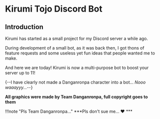 # Kirumi Tojo Discord Bot
## Introduction
Kirumi has started as a small project for my Discord server a while ago.

During development of a small bot, as it was back then, I got thons of feature requests and some useless yet fun ideas that people wanted me to make.

And here we are today! Kirumi is now a multi-purpose bot to boost your server up to 11!

 {--I have clearly not made a Danganronpa character into a bot... *Nooo waaayyy...*--}






**All graphics were made by Team Danganronpa, full copyright goes to them**

!!!note "Pls Team Danganronpa..."
	***Pls don't sue me... :heart: ***

